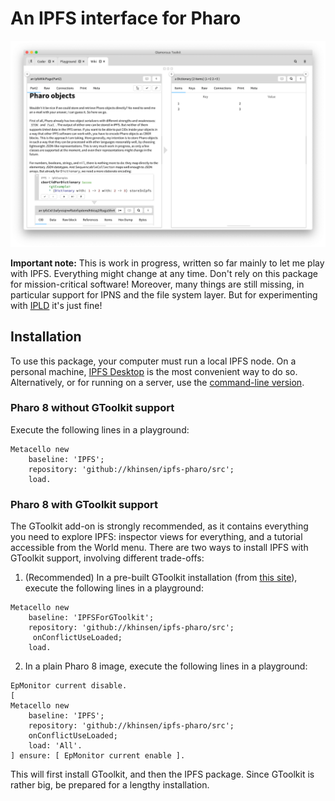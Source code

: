 # An IPFS interface for Pharo

![screenshot](./screenshot.png)

**Important note:** This is work in progress, written so far mainly to let me play with IPFS. Everything might change at any time. Don't rely on this package for mission-critical software! Moreover, many things are still missing, in particular support for IPNS and the file system layer. But for experimenting with [IPLD](http://ipld.io/) it's just fine!

## Installation

To use this package, your computer must run a local IPFS node. On a personal machine, [IPFS Desktop](https://github.com/ipfs-shipyard/ipfs-desktop) is the most convenient way to do so. Alternatively, or for running on a server, use the [command-line version](https://docs.ipfs.io/guides/guides/install/).

### Pharo 8 without GToolkit support

Execute the following lines in a playground:

```
Metacello new
    baseline: 'IPFS';
    repository: 'github://khinsen/ipfs-pharo/src';
    load.
```

### Pharo 8 with GToolkit support

The GToolkit add-on is strongly recommended, as it contains everything you need to explore IPFS: inspector views for everything, and a tutorial accessible from the World menu. There are two ways to install IPFS with GToolkit support, involving different trade-offs:

1. (Recommended) In a pre-built GToolkit installation (from [this site](https://gtoolkit.com/download/)), execute the following lines in a playground:

```
Metacello new
    baseline: 'IPFSForGToolkit';
    repository: 'github://khinsen/ipfs-pharo/src';
	 onConflictUseLoaded;
    load.
```

2. In a plain Pharo 8 image, execute the following lines in a playground:

```
EpMonitor current disable.
[ 
Metacello new
    baseline: 'IPFS';
    repository: 'github://khinsen/ipfs-pharo/src';
    onConflictUseLoaded;
    load: 'All'.
] ensure: [ EpMonitor current enable ].
```

This will first install GToolkit, and then the IPFS package. Since GToolkit is rather big, be prepared for a lengthy installation.
